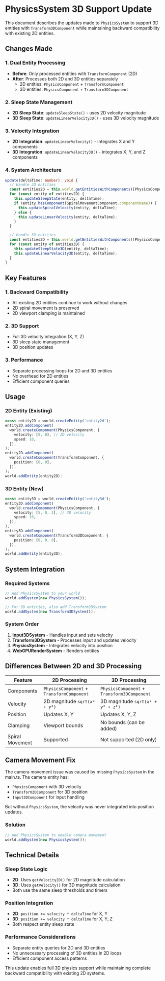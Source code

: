 # PhysicsSystem 3D Support Update

This document describes the updates made to `PhysicsSystem` to support 3D entities with `Transform3DComponent` while maintaining backward compatibility with existing 2D entities.

## Changes Made

### 1. Dual Entity Processing

- **Before**: Only processed entities with `TransformComponent` (2D)
- **After**: Processes both 2D and 3D entities separately
  - 2D entities: `PhysicsComponent` + `TransformComponent`
  - 3D entities: `PhysicsComponent` + `Transform3DComponent`

### 2. Sleep State Management

- **2D Sleep State**: `updateSleepState()` - uses 2D velocity magnitude
- **3D Sleep State**: `updateLinearVelocity3D()` - uses 3D velocity magnitude

### 3. Velocity Integration

- **2D Integration**: `updateLinearVelocity()` - integrates X and Y components
- **3D Integration**: `updateLinearVelocity3D()` - integrates X, Y, and Z components

### 4. System Architecture

```typescript
update(deltaTime: number): void {
  // Handle 2D entities
  const entities2D = this.world.getEntitiesWithComponents([PhysicsComponent, TransformComponent]);
  for (const entity of entities2D) {
    this.updateSleepState(entity, deltaTime);
    if (entity.hasComponent(SpiralMovementComponent.componentName)) {
      this.updateSpiralVelocity(entity, deltaTime);
    } else {
      this.updateLinearVelocity(entity, deltaTime);
    }
  }

  // Handle 3D entities
  const entities3D = this.world.getEntitiesWithComponents([PhysicsComponent, Transform3DComponent]);
  for (const entity of entities3D) {
    this.updateSleepState3D(entity, deltaTime);
    this.updateLinearVelocity3D(entity, deltaTime);
  }
}
```

## Key Features

### 1. Backward Compatibility

- All existing 2D entities continue to work without changes
- 2D spiral movement is preserved
- 2D viewport clamping is maintained

### 2. 3D Support

- Full 3D velocity integration (X, Y, Z)
- 3D sleep state management
- 3D position updates

### 3. Performance

- Separate processing loops for 2D and 3D entities
- No overhead for 2D entities
- Efficient component queries

## Usage

### 2D Entity (Existing)

```typescript
const entity2D = world.createEntity('entity2d');
entity2D.addComponent(
  world.createComponent(PhysicsComponent, {
    velocity: [5, 0], // 2D velocity
    speed: 10,
  }),
);
entity2D.addComponent(
  world.createComponent(TransformComponent, {
    position: [0, 0],
  }),
);
world.addEntity(entity2D);
```

### 3D Entity (New)

```typescript
const entity3D = world.createEntity('entity3d');
entity3D.addComponent(
  world.createComponent(PhysicsComponent, {
    velocity: [5, 0, 2], // 3D velocity
    speed: 10,
  }),
);
entity3D.addComponent(
  world.createComponent(Transform3DComponent, {
    position: [0, 0, 0],
  }),
);
world.addEntity(entity3D);
```

## System Integration

### Required Systems

```typescript
// Add PhysicsSystem to your world
world.addSystem(new PhysicsSystem());

// For 3D entities, also add Transform3DSystem
world.addSystem(new Transform3DSystem());
```

### System Order

1. **Input3DSystem** - Handles input and sets velocity
2. **Transform3DSystem** - Processes input and updates velocity
3. **PhysicsSystem** - Integrates velocity into position
4. **WebGPURenderSystem** - Renders entities

## Differences Between 2D and 3D Processing

| Feature         | 2D Processing                             | 3D Processing                               |
| --------------- | ----------------------------------------- | ------------------------------------------- |
| Components      | `PhysicsComponent` + `TransformComponent` | `PhysicsComponent` + `Transform3DComponent` |
| Velocity        | 2D magnitude `sqrt(x² + y²)`              | 3D magnitude `sqrt(x² + y² + z²)`           |
| Position        | Updates X, Y                              | Updates X, Y, Z                             |
| Clamping        | Viewport bounds                           | No bounds (can be added)                    |
| Spiral Movement | Supported                                 | Not supported (2D only)                     |

## Camera Movement Fix

The camera movement issue was caused by missing `PhysicsSystem` in the main.ts. The camera entity has:

- `PhysicsComponent` with 3D velocity
- `Transform3DComponent` for 3D position
- `Input3DComponent` for input handling

But without `PhysicsSystem`, the velocity was never integrated into position updates.

### Solution

```typescript
// Add PhysicsSystem to enable camera movement
world.addSystem(new PhysicsSystem());
```

## Technical Details

### Sleep State Logic

- **2D**: Uses `getVelocity2D()` for 2D magnitude calculation
- **3D**: Uses `getVelocity()` for 3D magnitude calculation
- Both use the same sleep thresholds and timers

### Position Integration

- **2D**: `position += velocity * deltaTime` for X, Y
- **3D**: `position += velocity * deltaTime` for X, Y, Z
- Both respect entity sleep state

### Performance Considerations

- Separate entity queries for 2D and 3D entities
- No unnecessary processing of 3D entities in 2D loops
- Efficient component access patterns

This update enables full 3D physics support while maintaining complete backward compatibility with existing 2D systems.
